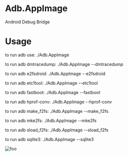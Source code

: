 # Adb.AppImage

 Android Debug Bridge
 
 # Usage
 
to run adb use: ./Adb.AppImage

to run adb dmtracedump: ./Adb.AppImage --dmtracedump

to run adb e2fsdroid: ./Adb.AppImage --e2fsdroid

to run adb etc1tool: ./Adb.AppImage --etc1tool

to run adb fastboot: ./Adb.AppImage --fastboot

to run adb hprof-conv: ./Adb.AppImage --hprof-conv

to run adb make_f2fs: ./Adb.AppImage --make_f2fs

to run adb mke2fs: ./Adb.AppImage --mke2fs

to run adb sload_f2fs: ./Adb.AppImage --sload_f2fs

to run adb sqlite3: ./Adb.AppImage --sqlite3





![foo](https://github.com/nx-appbuild-hub/Adb.AppImage//actions/workflows/makefile.yml/badge.svg)
